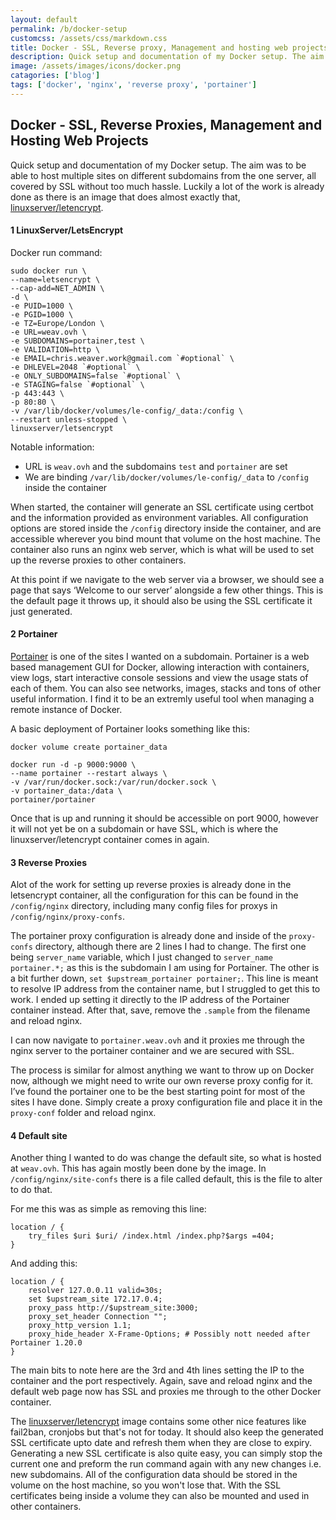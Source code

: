 ```yaml
---
layout: default
permalink: /b/docker-setup
customcss: /assets/css/markdown.css
title: Docker - SSL, Reverse proxy, Management and hosting web projects
description: Quick setup and documentation of my Docker setup. The aim was to be able to host multiple sites on different subdomains from the one server, all covered by SSL without too much hassle. Luckily a lot of the work is already done as there is an image that does almost exactly that, linuxserver/letencrypt. 
image: /assets/images/icons/docker.png
catagories: ['blog']
tags: ['docker', 'nginx', 'reverse proxy', 'portainer']
---
```


## Docker - SSL, Reverse Proxies, Management and Hosting Web Projects

Quick setup and documentation of my Docker setup. The aim was to be able to host multiple sites on different subdomains from the one server, all covered by SSL without too much hassle. Luckily a lot of the work is already done as there is an image that does almost exactly that, [linuxserver/letencrypt](https://hub.docker.com/r/linuxserver/letsencrypt/). 

#### 1 LinuxServer/LetsEncrypt

Docker run command:

```
sudo docker run \
--name=letsencrypt \
--cap-add=NET_ADMIN \
-d \
-e PUID=1000 \
-e PGID=1000 \
-e TZ=Europe/London \
-e URL=weav.ovh \
-e SUBDOMAINS=portainer,test \
-e VALIDATION=http \
-e EMAIL=chris.weaver.work@gmail.com `#optional` \
-e DHLEVEL=2048 `#optional` \
-e ONLY_SUBDOMAINS=false `#optional` \
-e STAGING=false `#optional` \
-p 443:443 \
-p 80:80 \
-v /var/lib/docker/volumes/le-config/_data:/config \
--restart unless-stopped \
linuxserver/letsencrypt
```

Notable information:
- URL is `weav.ovh` and the subdomains `test` and `portainer` are set
- We are binding `/var/lib/docker/volumes/le-config/_data` to `/config` inside the container

When started, the container will generate an SSL certificate using certbot and the information provided as environment variables. All configuration options are stored inside the `/config` directory inside the container, and are accessible wherever you bind mount that volume on the host machine. The container also runs an nginx web server, which is what will be used to set up the reverse proxies to other containers.

At this point if we navigate to the web server via a browser, we should see a page that says ‘Welcome to our server’ alongside a few other things. This is the default page it throws up, it should also be using the SSL certificate it just generated.

#### 2 Portainer

[Portainer](https://www.portainer.io/) is one of the sites I wanted on a subdomain. Portainer is a web based management GUI for Docker, allowing interaction with containers, view logs, start interactive console sessions and view the usage stats of each of them. You can also see networks, images, stacks and tons of other useful information. I find it to be an extremly useful tool when managing a remote instance of Docker.

A basic deployment of Portainer looks something like this:
```
docker volume create portainer_data
```
```
docker run -d -p 9000:9000 \
--name portainer --restart always \
-v /var/run/docker.sock:/var/run/docker.sock \
-v portainer_data:/data \
portainer/portainer
```
Once that is up and running it should be accessible on port 9000, however it will not yet be on a subdomain or have SSL, which is where the linuxserver/letencrypt container comes in again.

#### 3 Reverse Proxies

Alot of the work for setting up reverse proxies is already done in the letsencrypt container, all the configuration for this can be found in the `/config/nginx` directory, including many config files for proxys in `/config/nginx/proxy-confs`.

The portainer proxy configuration is already done and inside of the `proxy-confs` directory, although there are 2 lines I had to change. The first one being `server_name` variable, which I just changed to `server_name portainer.*;` as this is the subdomain I am using for Portainer. The other is a bit further down, `set $upstream_portainer portainer;`. This line is meant to resolve IP address from the container name, but I struggled to get this to work. I ended up setting it directly to the IP address of the Portainer container instead. After that, save, remove the `.sample` from the filename and reload nginx.

I can now navigate to `portainer.weav.ovh` and it proxies me through the nginx server to the portainer container and we are secured with SSL.

The process is similar for almost anything we want to throw up on Docker now, although we might need to write our own reverse proxy config for it. I’ve found the portainer one to be the best starting point for most of the sites I have done. Simply create a proxy configuration file and place it in the `proxy-conf` folder and reload nginx. 

#### 4 Default site

Another thing I wanted to do was change the default site, so what is hosted at `weav.ovh`. This has again mostly been done by the image. In `/config/nginx/site-confs` there is a file called default, this is the file to alter to do that. 

For me this was as simple as removing this line:
```
location / {
    try_files $uri $uri/ /index.html /index.php?$args =404;
}
```
And adding this:
```
location / {
    resolver 127.0.0.11 valid=30s;
    set $upstream_site 172.17.0.4;
    proxy_pass http://$upstream_site:3000;
    proxy_set_header Connection "";
    proxy_http_version 1.1;
    proxy_hide_header X-Frame-Options; # Possibly nott needed after Portainer 1.20.0
}
```

The main bits to note here are the 3rd and 4th lines setting the IP to the container and the port respectively. Again, save and reload nginx and the default web page now has SSL and proxies me through to the other Docker container.

The [linuxserver/letencrypt](https://hub.docker.com/r/linuxserver/letsencrypt/) image contains some other nice features like fail2ban, cronjobs but that's not for today. It should also keep the generated SSL certificate upto date and refresh them when they are close to expiry. Generating a new SSL certificate is also quite easy, you can simply stop the current one and preform the run command again with any new changes i.e. new subdomains. All of the configuration data should be stored in the volume on the host machine, so you won't lose that. With the SSL certificates being inside a volume they can also be mounted and used in other containers.
